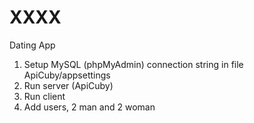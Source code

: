 # XXXX
Dating App
1. Setup MySQL (phpMyAdmin)    connection string  in file  ApiCuby/appsettings
2. Run server (ApiCuby)
3. Run client
4. Add users, 2 man and 2 woman
